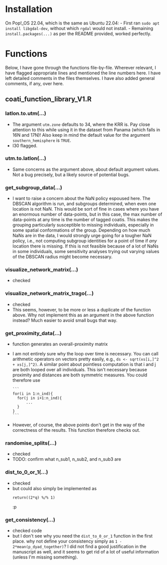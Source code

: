 # Installation

On Pop!\_OS 22.04, which is the same as Ubuntu 22.04:
    - First ran `sudo apt install libgdal-dev`, without which `rgdal` would not
      install.
    - Remaining `install.packages(...)` as per the README provided, worked
      perfectly.

# Functions

Below, I have gone through the functions file-by-file.
Wherever relevant, I have flagged appropriate lines and mentioned the line
numbers here.
I have left detailed comments in the files themselves.
I have also added general comments, if any, over here.

## coati_function_library_V1.R

### latlon.to.utm(...)

- The argument `utm.zone` defaults to 34, where the KRR is. Pay close
      attention to this while using it in the dataset from Panama (which falls
      in 16N and 17N)! Also keep in mind the default value for the argument
      `southern_hemisphere` is `TRUE`.
- l30 flagged.

### utm.to.latlon(...)

- Same concerns as the argument above, about default argument values. Not
      a bug precisely, but a likely source of potential bugs.

### get_subgroup_data(...)

- I want to raise a concern about the NaN policy espoused here. The
      DBSCAN algorithm is run, and subgroups determined, when even one location
      is not NaN. This would be sort of fine in cases where you have an enormous
      number of data-points, but in this case, the max number of data-points at
      any time is the number of tagged coatis. This makes the grouping
      particularly susceptible to missing individuals, especially in some
      spatial conformations of the group. Depending on how much NaNs are in the
      data, I would strongly urge going for a tougher NaN policy, i.e., not
      computing subgroup identities for a point of time if _any_ location there
      is missing. If this is not feasible because of a lot of NaNs in some
      individuals, some sensitivity analyses trying out varying values of the
      DBSCAN radius might become necessary.

### visualize_network_matrix(...)

- checked

### visualize_network_matrix_trago(...)

- checked
- This seems, however, to be more or less a duplicate of the function above.
      Why not implement this as an argument in the above function instead? Much
      easier to avoid small bugs that way.

### get_proximity_data(...)

- function generates an overall-proximity matrix
- I am not entirely sure why the loop over time is necessary. You can call
      arithmetic operators on vectors pretty easily, e.g., `ds <- sqrt(xs[i,]^2
      + xs[j,]^2)`. A similar point about pointless computation is that i and
      j are both looped over all individuals. This isn't necessary because
      proximity and distances are both symmetric measures. You could therefore
      use

      ```
      for(i in 1:n_ind){
        for(j in i+1:n_ind){
            ...
        }
      }
      ```
- However, of course, the above points don't get in the way of the
      correctness of the results. This function therefore checks out.

### randomise_splits(...)

- checked
- TODO: confirm what n_sub1, n_sub2, and n_sub3 are

### dist_to_0_or_1(...)

- checked
- but could also simply be implemented as
  ```
  return((2*q) %/% 1)
  ```
  :p

### get_consistency(...)

- checked code
- but I don't see why you need the `dist_to_0_or_1` function in the first place.
  why not define your consistency simply as `1 - 2*mean(p_dyad_together)`? I did
  not find a good justification in the manuscript as well, and it seems to get
  rid of a lot of useful information (unless I'm missing something).
